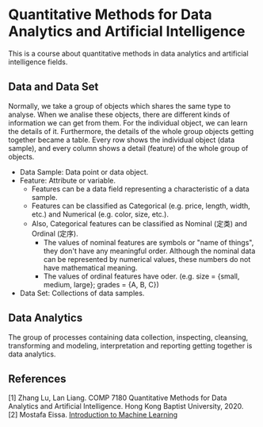 # Quantitative Methods for Data Analytics and Artificial Intelligence
This is a course about quantitative methods in data analytics and artificial intelligence fields.

## Data and Data Set
Normally, we take a group of objects which shares the same type to analyse. When we analise these objects, there are different kinds of information we can get from them. For the individual object, we can learn the details of it. Furthermore, the details of the whole group objects getting together became a table. Every row shows the individual object (data sample), and every column shows a detail (feature) of the whole group of objects. 

+ Data Sample: Data point or data object.  
+ Feature: Attribute or variable.  
  + Features can be a data field representing a characteristic of a data sample.  
  + Features can be classified as Categorical (e.g. price, length, width, etc.) and Numerical (e.g. color, size, etc.). 
  + Also, Categorical features can be classified as Nominal (定类) and Ordinal (定序). 
    + The values of nominal features are symbols or "name of things", they don't have any meaningful order. Although the nominal data can be represented by numerical values, these numbers do not have mathematical meaning.  
    + The values of ordinal features have oder. (e.g. size = {small, medium, large}; grades = {A, B, C})
+ Data Set: Collections of data samples.

##  Data Analytics
The group of processes containing data collection, inspecting, cleansing, transforming and modeling, interpretation and reporting getting together is data analytics.   

## References
[1] Zhang Lu, Lan Liang. COMP 7180 Quantitative Methods for Data Analytics and Artificial Intelligence. Hong Kong Baptist University, 2020.  
[2] Mostafa Eissa. [Introduction to Machine Learning](https://www.codeproject.com/Articles/1146582/Introduction-to-Machine-Learning)